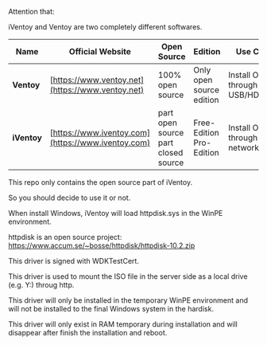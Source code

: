 Attention that:

iVentoy and Ventoy are two completely different softwares.

Name | Official Website| Open Source|Edition|Use Case
-|-|-|-|-
**Ventoy** | [https://www.ventoy.net](https://www.ventoy.net) | 100% open source|Only open source edition|Install OS through USB/HDisk
**iVentoy** | [https://www.iventoy.com](https://www.iventoy.com) | part open source <br>part closed source|Free-Edition <br>Pro-Edition|Install OS through network(PXE)

This repo only contains the open source part of iVentoy.

So you should decide to use it or not.




When install Windows, iVentoy will load httpdisk.sys in the WinPE environment.

httpdisk is an open source project: https://www.accum.se/~bosse/httpdisk/httpdisk-10.2.zip

This driver is signed with WDKTestCert.

This driver is used to mount the ISO file in the server side as a local drive (e.g. Y:) throug http.

This driver will only be installed in the temporary WinPE environment and will not be installed to the final Windows system in the hardisk.

This driver will only exist in RAM temporary during installation and will disappear after finish the installation and reboot.

